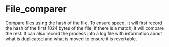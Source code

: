 # File_comparer

Compare files using the hash of the file. To ensure speed, it will first record the hash of the first 1024 bytes of the file; if there is a match, it will compare the rest. 
It can also record the process into a log file with information about what is duplicated and what is moved to ensure it is revertable.
